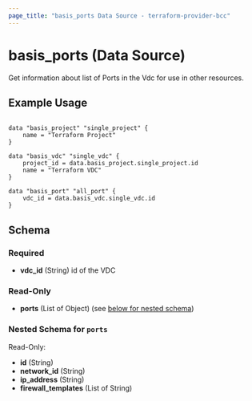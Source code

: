 ```yaml
---
page_title: "basis_ports Data Source - terraform-provider-bcc"
---
```

# basis_ports (Data Source)

Get information about list of Ports in the Vdc for use in other resources.

## Example Usage

```hcl

data "basis_project" "single_project" {
    name = "Terraform Project"
}

data "basis_vdc" "single_vdc" {
    project_id = data.basis_project.single_project.id
    name = "Terraform VDC"
}

data "basis_port" "all_port" {
    vdc_id = data.basis_vdc.single_vdc.id
}

```

## Schema

### Required

- **vdc_id** (String) id of the VDC

### Read-Only

- **ports** (List of Object) (see [below for nested schema](#nestedatt--ports))

<a id="nestedatt--ports"></a>
### Nested Schema for `ports`

Read-Only:

- **id** (String)
- **network_id** (String)
- **ip_address** (String)
- **firewall_templates** (List of String)
